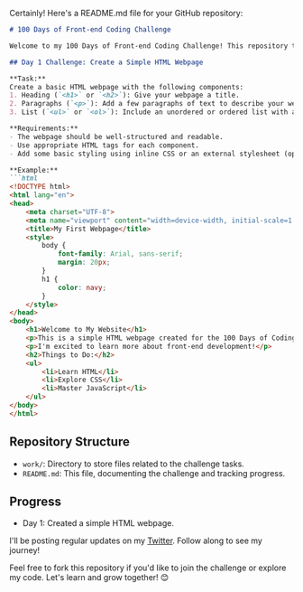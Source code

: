 Certainly! Here's a README.md file for your GitHub repository:

```markdown
# 100 Days of Front-end Coding Challenge

Welcome to my 100 Days of Front-end Coding Challenge! This repository tracks my progress as I commit to coding daily for 100 days to enhance my skills as a front-end developer.

## Day 1 Challenge: Create a Simple HTML Webpage

**Task:**
Create a basic HTML webpage with the following components:
1. Heading (`<h1>` or `<h2>`): Give your webpage a title.
2. Paragraphs (`<p>`): Add a few paragraphs of text to describe your webpage or anything you like.
3. List (`<ul>` or `<ol>`): Include an unordered or ordered list with at least three items.

**Requirements:**
- The webpage should be well-structured and readable.
- Use appropriate HTML tags for each component.
- Add some basic styling using inline CSS or an external stylesheet (optional for now).

**Example:**
```html
<!DOCTYPE html>
<html lang="en">
<head>
    <meta charset="UTF-8">
    <meta name="viewport" content="width=device-width, initial-scale=1.0">
    <title>My First Webpage</title>
    <style>
        body {
            font-family: Arial, sans-serif;
            margin: 20px;
        }
        h1 {
            color: navy;
        }
    </style>
</head>
<body>
    <h1>Welcome to My Website</h1>
    <p>This is a simple HTML webpage created for the 100 Days of Coding Challenge.</p>
    <p>I'm excited to learn more about front-end development!</p>
    <h2>Things to Do:</h2>
    <ul>
        <li>Learn HTML</li>
        <li>Explore CSS</li>
        <li>Master JavaScript</li>
    </ul>
</body>
</html>
```

## Repository Structure
- `work/`: Directory to store files related to the challenge tasks.
- `README.md`: This file, documenting the challenge and tracking progress.

## Progress
- Day 1: Created a simple HTML webpage.

I'll be posting regular updates on my [Twitter](https://twitter.com/Akohinmi90A). Follow along to see my journey!

Feel free to fork this repository if you'd like to join the challenge or explore my code. Let's learn and grow together! 😊
```